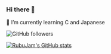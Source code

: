 ### Hi there 👋

🌱 I’m currently learning C and Japanese

![GitHub followers](https://img.shields.io/github/followers/RubuJam?style=flat&labelColor=%23f38ba0&color=%23ffbcbc)

[![RubuJam's GitHub stats](https://github-readme-stats.vercel.app/api?username=RubuJam&show_icons=true&hide=stars&bg_color=ffbcbc&title_color=fffefe&icon_color=ffffff&text_color=ffffff&hide_border=true&locale=ja)](https://github.com/RubuJam)
